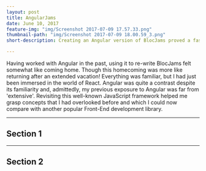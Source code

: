 ```yaml
---
layout: post
title: AngularJams
date: June 10, 2017
feature-img: "img/Screenshot 2017-07-09 17.57.33.png"
thumbnail-path: "img/Screenshot 2017-07-09 18.00.59_3.png"
short-description: Creating an Angular version of BlocJams proved a fascinating paradigm contrast to the native JavaScript and React versions.

---
```


Having worked with Angular in the past, using it to re-write BlocJams felt somewhat like coming home. Though this homecoming was more like returning after an extended vacation! Everything was familiar, but I had just been immersed in the world of React. Angular was quite a contrast despite its familiarity and, admittedly, my previous exposure to Angular was far from 'extensive'. Revisiting this well-known JavaScript framework helped me grasp concepts that I had overlooked before and which I could now compare with another popular Front-End development library.

---

## Section 1

<Content here>

---

## Section 2

<Content here>
